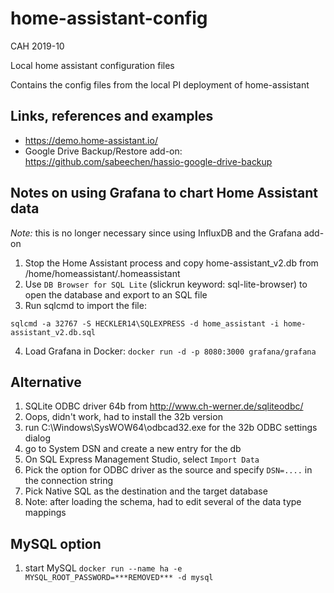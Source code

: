 # home-assistant-config

CAH 2019-10

Local home assistant configuration files

Contains the config files from the local PI deployment of home-assistant

## Links, references and examples

- <https://demo.home-assistant.io/>
- Google Drive Backup/Restore add-on: https://github.com/sabeechen/hassio-google-drive-backup

## Notes on using Grafana to chart Home Assistant data

*Note:* this is no longer necessary since using InfluxDB and the Grafana add-on

1. Stop the Home Assistant process and copy home-assistant_v2.db from /home/homeassistant/.homeassistant
2. Use `DB Browser for SQL Lite` (slickrun keyword: sql-lite-browser) to open the database and export to an SQL file
3. Run sqlcmd to import the file:

`sqlcmd -a 32767 -S HECKLER14\SQLEXPRESS -d home_assistant -i home-assistant_v2.db.sql`

4. Load Grafana in Docker: `docker run -d -p 8080:3000 grafana/grafana`

## Alternative

1. SQLite ODBC driver 64b from http://www.ch-werner.de/sqliteodbc/
2. Oops, didn't work, had to install the 32b version
3. run C:\Windows\SysWOW64\odbcad32.exe for the 32b ODBC settings dialog
4. go to System DSN and create a new entry for the db
5. On SQL Express Management Studio, select `Import Data`
6. Pick the option for ODBC driver as the source and specify `DSN=....` in the connection string
7. Pick Native SQL as the destination and the target database
8. Note: after loading the schema, had to edit several of the data type mappings

## MySQL option

1. start MySQL `docker run --name ha -e MYSQL_ROOT_PASSWORD=***REMOVED*** -d mysql`
